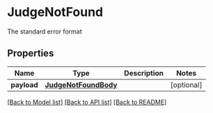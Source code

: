 # JudgeNotFound

The standard error format
## Properties
Name | Type | Description | Notes
------------ | ------------- | ------------- | -------------
**payload** | [**JudgeNotFoundBody**](JudgeNotFoundBody.md) |  | [optional] 

[[Back to Model list]](../README.md#documentation-for-models) [[Back to API list]](../README.md#documentation-for-api-endpoints) [[Back to README]](../README.md)


